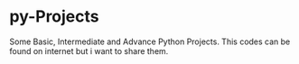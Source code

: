 # py-Projects
Some Basic, Intermediate and Advance Python Projects. This codes can be found on internet but i want to share them.
